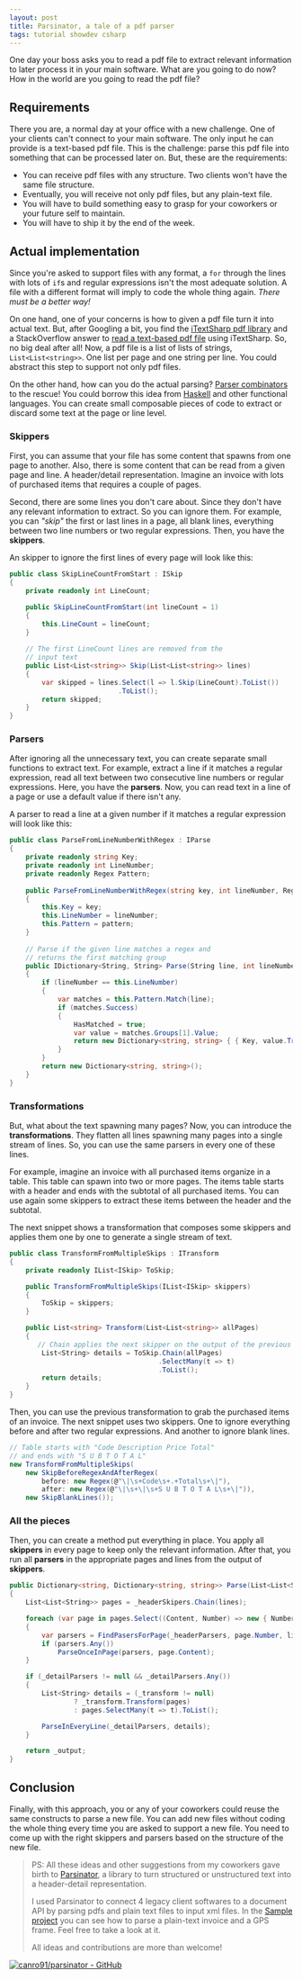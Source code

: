 ```yaml
---
layout: post
title: Parsinator, a tale of a pdf parser
tags: tutorial showdev csharp
---
```


One day your boss asks you to read a pdf file to extract relevant information to later process it in your main software. What are you going to do now? How in the world are you going to read the pdf file?

## Requirements

There you are, a normal day at your office with a new challenge. One of your clients can't connect to your main software. The only input he can provide is a text-based pdf file. This is the challenge: parse this pdf file into something that can be processed later on. But, these are the requirements:

* You can receive pdf files with any structure. Two clients won't have the same file structure.
* Eventually, you will receive not only pdf files, but any plain-text file.
* You will have to build something easy to grasp for your coworkers or your future self to maintain.
* You will have to ship it by the end of the week.

## Actual implementation

Since you're asked to support files with any format, a `for` through the lines with lots of `if`s and regular expressions isn't the most adequate solution. A file with a different format will imply to code the whole thing again. _There must be a better way!_

On one hand, one of your concerns is how to given a pdf file turn it into actual text. But, after Googling a bit, you find the [iTextSharp pdf library](https://github.com/itext/itextsharp) and a StackOverflow answer to [read a text-based pdf file](https://stackoverflow.com/a/5003230) using iTextSharp. So, no big deal after all! Now, a pdf file is a list of lists of strings, `List<List<string>>`. One list per page and one string per line. You could abstract this step to support not only pdf files.

On the other hand, how can you do the actual parsing? [Parser combinators](https://en.wikipedia.org/wiki/Parser_combinator) to the rescue! You could borrow this idea from [Haskell](https://www.haskell.org/) and other functional languages. You can create small composable pieces of code to extract or discard some text at the page or line level. 

### Skippers

First, you can assume that your file has some content that spawns from one page to another. Also, there is some content that can be read from a given page and line. A header/detail representation. Imagine an invoice with lots of purchased items that requires a couple of pages.

Second, there are some lines you don't care about. Since they don't have any relevant information to extract. So you can ignore them. For example, you can _"skip"_ the first or last lines in a page, all blank lines, everything between two line numbers or two regular expressions. Then, you have the **skippers**.

An skipper to ignore the first lines of every page will look like this:

```csharp
public class SkipLineCountFromStart : ISkip
{
    private readonly int LineCount;

    public SkipLineCountFromStart(int lineCount = 1)
    {
        this.LineCount = lineCount;
    }
            
    // The first LineCount lines are removed from the 
    // input text
    public List<List<string>> Skip(List<List<string>> lines)
    {
        var skipped = lines.Select(l => l.Skip(LineCount).ToList())
                           .ToList();
        return skipped;
    }
}
```

### Parsers

After ignoring all the unnecessary text, you can create separate small functions to extract text. For example, extract a line if it matches a regular expression, read all text between two consecutive line numbers or regular expressions. Here, you have the **parsers**. Now, you can read text in a line of a page or use a default value if there isn't any.

A parser to read a line at a given number if it matches a regular expression will look like this:

```csharp
public class ParseFromLineNumberWithRegex : IParse
{
    private readonly string Key;
    private readonly int LineNumber;
    private readonly Regex Pattern;
        
    public ParseFromLineNumberWithRegex(string key, int lineNumber, Regex pattern)
    {
        this.Key = key;
        this.LineNumber = lineNumber;
        this.Pattern = pattern;
    }
        
    // Parse if the given line matches a regex and
    // returns the first matching group
    public IDictionary<String, String> Parse(String line, int lineNumber)
    {
        if (lineNumber == this.LineNumber)
        {
            var matches = this.Pattern.Match(line);
            if (matches.Success)
            {
                HasMatched = true;
                var value = matches.Groups[1].Value;
                return new Dictionary<string, string> { { Key, value.Trim() } };
            }
        }
        return new Dictionary<string, string>();
    }
}
```

### Transformations

But, what about the text spawning many pages? Now, you can introduce the **transformations**. They flatten all lines spawning many pages into a single stream of lines. So, you can use the same parsers in every one of these lines.

For example, imagine an invoice with all purchased items organize in a table. This table can spawn into two or more pages. The items table starts with a header and ends with the subtotal of all purchased items. You can use again some skippers to extract these items between the header and the subtotal.

The next snippet shows a transformation that composes some skippers and applies them one by one to generate a single stream of text.

```csharp
public class TransformFromMultipleSkips : ITransform
{
    private readonly IList<ISkip> ToSkip;

    public TransformFromMultipleSkips(IList<ISkip> skippers)
    {
        ToSkip = skippers;
    }

    public List<string> Transform(List<List<string>> allPages)
    {
       // Chain applies the next skipper on the output of the previous one
        List<String> details = ToSkip.Chain(allPages)
                                     .SelectMany(t => t)
                                     .ToList();
        return details;
    }
}
```

Then, you can use the previous transformation to grab the purchased items of an invoice. The next snippet uses two skippers. One to ignore everything before and after two regular expressions. And another to ignore blank lines.

```csharp
// Table starts with "Code Description Price Total"
// and ends with "S U B T O T A L"
new TransformFromMultipleSkips(
    new SkipBeforeRegexAndAfterRegex(
        before: new Regex(@"\|\s+Code\s+.+Total\s+\|"),
        after: new Regex(@"\|\s+\|\s+S U B T O T A L\s+\|")),
    new SkipBlankLines());
```

### All the pieces

Then, you can create a method put everything in place. You apply all **skippers** in every page to keep only the relevant information. After that, you run all **parsers** in the appropriate pages and lines from the output of **skippers**.

```csharp
public Dictionary<string, Dictionary<string, string>> Parse(List<List<String>> lines)
{
    List<List<String>> pages = _headerSkipers.Chain(lines);

    foreach (var page in pages.Select((Content, Number) => new { Number, Content }))
    {
        var parsers = FindPasersForPage(_headerParsers, page.Number, lines.Count);
        if (parsers.Any())
            ParseOnceInPage(parsers, page.Content);
    }

    if (_detailParsers != null && _detailParsers.Any())
    {
        List<String> details = (_transform != null)
                ? _transform.Transform(pages)
                : pages.SelectMany(t => t).ToList();

        ParseInEveryLine(_detailParsers, details);
    }

    return _output;
}
```

## Conclusion

Finally, with this approach, you or any of your coworkers could reuse the same constructs to parse a new file. You can add new files without coding the whole thing every time you are asked to support a new file. You need to come up with the right skippers and parsers based on the structure of the new file.

> PS: All these ideas and other suggestions from my coworkers gave birth to [Parsinator](https://github.com/canro91/Parsinator), a library to turn structured or unstructured text into a header-detail representation.
>
> I used Parsinator to connect 4 legacy client softwares to a document API by parsing pdfs and plain text files to input xml files. In the [Sample project](https://github.com/canro91/Parsinator/tree/master/Parsinator.Sample) you can see how to parse a plain-text invoice and a GPS frame. Feel free to take a look at it.
>
> All ideas and contributions are more than welcome!

[![canro91/parsinator - GitHub](https://gh-card.dev/repos/canro91/parsinator.svg)](https://github.com/canro91/parsinator)
